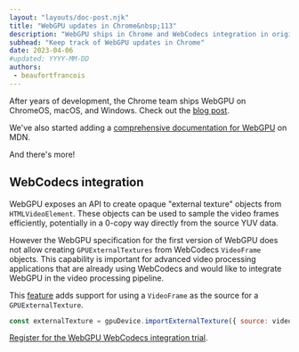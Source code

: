 ```yaml
---
layout: "layouts/doc-post.njk"
title: "WebGPU updates in Chrome&nbsp;113"
description: "WebGPU ships in Chrome and WebCodecs integration in origin trial"
subhead: "Keep track of WebGPU updates in Chrome"
date: 2023-04-06
#updated: YYYY-MM-DD
authors:
 - beaufortfrancois
---
```


After years of development, the Chrome team ships WebGPU on ChromeOS, macOS, and Windows. Check out the [blog post](/blog/webgpu-release).

We've also started adding a [comprehensive documentation for WebGPU](https://developer.mozilla.org/docs/Web/API/WebGPU_API) on MDN.

And there's more!

## WebCodecs integration

WebGPU exposes an API to create opaque "external texture" objects from `HTMLVideoElement`. These objects can be used to sample the video frames efficiently, potentially in a 0-copy way directly from the source YUV data.

However the WebGPU specification for the first version of WebGPU does not allow creating `GPUExternalTextures` from WebCodecs `VideoFrame` objects. This capability is important for advanced video processing applications that are already using WebCodecs and would like to integrate WebGPU in the video processing pipeline.

This [feature](https://chromestatus.com/feature/5078348864159744) adds support for using a `VideoFrame` as the source for a `GPUExternalTexture`.

```js
const externalTexture = gpuDevice.importExternalTexture({ source: videoFrame });
```

[Register for the WebGPU WebCodecs integration trial](/origintrials/#/view_trial/1705738358866575361).
